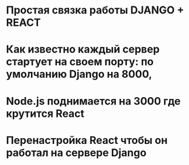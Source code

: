 # Простая связка работы DJANGO + REACT
# Как известно каждый сервер стартует на своем порту: по умолчанию Django на 8000, 
# Node.js поднимается на 3000 где крутится React 
# Перенастройка React чтобы он работал на сервере Django

